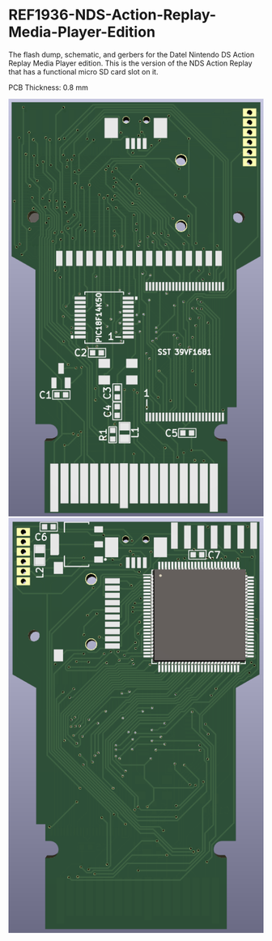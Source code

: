 # REF1936-NDS-Action-Replay-Media-Player-Edition
The flash dump, schematic, and gerbers for the Datel Nintendo DS Action Replay Media Player edition. This is the version of the NDS Action Replay that has a functional micro SD card slot on it.

PCB Thickness: 0.8 mm

![image](https://github.com/Modman/REF1936-NDS-Action-Replay-Media-Player-Edition/blob/main/REF1936_Top.png)
![image](https://github.com/Modman/REF1936-NDS-Action-Replay-Media-Player-Edition/blob/main/REF1936_Bottom.png)
